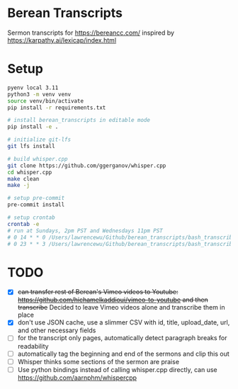 # Berean Transcripts

Sermon transcripts for <https://bereancc.com/> inspired by <https://karpathy.ai/lexicap/index.html>

# Setup

```bash
pyenv local 3.11
python3 -m venv venv
source venv/bin/activate
pip install -r requirements.txt

# install berean_transcripts in editable mode
pip install -e .

# initialize git-lfs
git lfs install

# build whisper.cpp
git clone https://github.com/ggerganov/whisper.cpp
cd whisper.cpp
make clean
make -j

# setup pre-commit
pre-commit install

# setup crontab
crontab -e
# run at Sundays, 2pm PST and Wednesdays 11pm PST
# 0 14 * * 0 /Users/lawrencewu/Github/berean_transcripts/bash_transcribe_new_videos.sh
# 0 23 * * 3 /Users/lawrencewu/Github/berean_transcripts/bash_transcribe_new_videos.sh
```


# TODO

- [x] ~~can transfer rest of Berean's Vimeo videos to Youtube: https://github.com/hichamelkaddioui/vimeo-to-youtube and then transcribe~~ Decided to leave Vimeo videos alone and transcribe them in place
- [x] don't use JSON cache, use a slimmer CSV with id, title, upload_date, url, and other necessary fields
- [ ] for the transcript only pages, automatically detect paragraph breaks for readability
- [ ] automatically tag the beginning and end of the sermons and clip this out
- [ ] Whisper thinks some sections of the sermon are praise
- [ ] Use python bindings instead of calling whisper.cpp directly, can use https://github.com/aarnphm/whispercpp